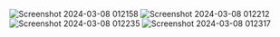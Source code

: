 





![Screenshot 2024-03-08 012158](https://github.com/Vivek7412/Password_Generator/assets/107322607/37bf1689-6d3e-492a-8680-09cb08993c7c)
![Screenshot 2024-03-08 012212](https://github.com/Vivek7412/Password_Generator/assets/107322607/87e9b394-bb82-44c0-8c6e-e7c4d8af363c)
![Screenshot 2024-03-08 012235](https://github.com/Vivek7412/Password_Generator/assets/107322607/bc401d91-9b88-4a9f-a33a-ce7e90d236b2)
![Screenshot 2024-03-08 012317](https://github.com/Vivek7412/Password_Generator/assets/107322607/768b9cab-bcf9-4b87-8b4e-2e40099a3a58)
